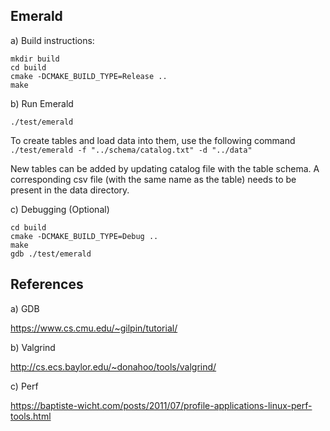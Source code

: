 Emerald
-------


a) Build instructions:

```
mkdir build
cd build
cmake -DCMAKE_BUILD_TYPE=Release ..
make
```

b) Run Emerald

```
./test/emerald
```

  To create tables and load data into them, use the following command
    ```./test/emerald -f "../schema/catalog.txt" -d "../data"```
    
  New tables can be added by updating catalog file with the table schema. A corresponding csv file (with the same name as the table) needs to be present in the data directory. 

c) Debugging (Optional)

```
cd build
cmake -DCMAKE_BUILD_TYPE=Debug ..
make
gdb ./test/emerald
```

References
----------

a) GDB

https://www.cs.cmu.edu/~gilpin/tutorial/

b) Valgrind

http://cs.ecs.baylor.edu/~donahoo/tools/valgrind/

c) Perf

https://baptiste-wicht.com/posts/2011/07/profile-applications-linux-perf-tools.html
